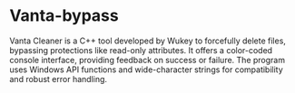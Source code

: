 # Vanta-bypass
Vanta Cleaner is a C++ tool developed by Wukey to forcefully delete files, bypassing protections like read-only attributes. It offers a color-coded console interface, providing feedback on success or failure. The program uses Windows API functions and wide-character strings for compatibility and robust error handling.




